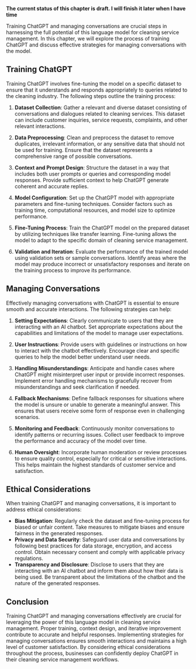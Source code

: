 **The current status of this chapter is draft. I will finish it later when I have time**

Training ChatGPT and managing conversations are crucial steps in harnessing the full potential of this language model for cleaning service management. In this chapter, we will explore the process of training ChatGPT and discuss effective strategies for managing conversations with the model.

Training ChatGPT
----------------

Training ChatGPT involves fine-tuning the model on a specific dataset to ensure that it understands and responds appropriately to queries related to the cleaning industry. The following steps outline the training process:

1. **Dataset Collection**: Gather a relevant and diverse dataset consisting of conversations and dialogues related to cleaning services. This dataset can include customer inquiries, service requests, complaints, and other relevant interactions.

2. **Data Preprocessing**: Clean and preprocess the dataset to remove duplicates, irrelevant information, or any sensitive data that should not be used for training. Ensure that the dataset represents a comprehensive range of possible conversations.

3. **Context and Prompt Design**: Structure the dataset in a way that includes both user prompts or queries and corresponding model responses. Provide sufficient context to help ChatGPT generate coherent and accurate replies.

4. **Model Configuration**: Set up the ChatGPT model with appropriate parameters and fine-tuning techniques. Consider factors such as training time, computational resources, and model size to optimize performance.

5. **Fine-Tuning Process**: Train the ChatGPT model on the prepared dataset by utilizing techniques like transfer learning. Fine-tuning allows the model to adapt to the specific domain of cleaning service management.

6. **Validation and Iteration**: Evaluate the performance of the trained model using validation sets or sample conversations. Identify areas where the model may produce incorrect or unsatisfactory responses and iterate on the training process to improve its performance.

Managing Conversations
----------------------

Effectively managing conversations with ChatGPT is essential to ensure smooth and accurate interactions. The following strategies can help:

1. **Setting Expectations**: Clearly communicate to users that they are interacting with an AI chatbot. Set appropriate expectations about the capabilities and limitations of the model to manage user expectations.

2. **User Instructions**: Provide users with guidelines or instructions on how to interact with the chatbot effectively. Encourage clear and specific queries to help the model better understand user needs.

3. **Handling Misunderstandings**: Anticipate and handle cases where ChatGPT might misinterpret user input or provide incorrect responses. Implement error handling mechanisms to gracefully recover from misunderstandings and seek clarification if needed.

4. **Fallback Mechanisms**: Define fallback responses for situations where the model is unsure or unable to generate a meaningful answer. This ensures that users receive some form of response even in challenging scenarios.

5. **Monitoring and Feedback**: Continuously monitor conversations to identify patterns or recurring issues. Collect user feedback to improve the performance and accuracy of the model over time.

6. **Human Oversight**: Incorporate human moderation or review processes to ensure quality control, especially for critical or sensitive interactions. This helps maintain the highest standards of customer service and satisfaction.

Ethical Considerations
----------------------

When training ChatGPT and managing conversations, it is important to address ethical considerations:

* **Bias Mitigation**: Regularly check the dataset and fine-tuning process for biased or unfair content. Take measures to mitigate biases and ensure fairness in the generated responses.
* **Privacy and Data Security**: Safeguard user data and conversations by following best practices for data storage, encryption, and access control. Obtain necessary consent and comply with applicable privacy regulations.
* **Transparency and Disclosure**: Disclose to users that they are interacting with an AI chatbot and inform them about how their data is being used. Be transparent about the limitations of the chatbot and the nature of the generated responses.

Conclusion
----------

Training ChatGPT and managing conversations effectively are crucial for leveraging the power of this language model in cleaning service management. Proper training, context design, and iterative improvement contribute to accurate and helpful responses. Implementing strategies for managing conversations ensures smooth interactions and maintains a high level of customer satisfaction. By considering ethical considerations throughout the process, businesses can confidently deploy ChatGPT in their cleaning service management workflows.
